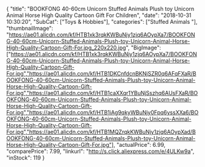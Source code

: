 {
	"title": "BOOKFONG 40-60cm Unicorn Stuffed Animals Plush toy Unicorn Animal Horse High Quality Cartoon Gift For Children",
	"date": "2018-10-31 10:30:20",
	"SubCat": ["Toys & Hobbies"],
	"categories": ["Stuffed Animals "],
	"thumbnailImage": "https://ae01.alicdn.com/kf/HTB1xk3rqkKWBuNjy1zjq6AOypXa7/BOOKFONG-40-60cm-Unicorn-Stuffed-Animals-Plush-toy-Unicorn-Animal-Horse-High-Quality-Cartoon-Gift-For.jpg_220x220.jpg",
	"BigImage": ["https://ae01.alicdn.com/kf/HTB1xk3rqkKWBuNjy1zjq6AOypXa7/BOOKFONG-40-60cm-Unicorn-Stuffed-Animals-Plush-toy-Unicorn-Animal-Horse-High-Quality-Cartoon-Gift-For.jpg","https://ae01.alicdn.com/kf/HTB1DKCnfdcnBKNjSZR0q6AFqFXaR/BOOKFONG-40-60cm-Unicorn-Stuffed-Animals-Plush-toy-Unicorn-Animal-Horse-High-Quality-Cartoon-Gift-For.jpg","https://ae01.alicdn.com/kf/HTB1caXXqr1YBuNjSszhq6AUsFXaR/BOOKFONG-40-60cm-Unicorn-Stuffed-Animals-Plush-toy-Unicorn-Animal-Horse-High-Quality-Cartoon-Gift-For.jpg","https://ae01.alicdn.com/kf/HTB1iAg9qkyWBuNjy0Fpq6yssXXa6/BOOKFONG-40-60cm-Unicorn-Stuffed-Animals-Plush-toy-Unicorn-Animal-Horse-High-Quality-Cartoon-Gift-For.jpg","https://ae01.alicdn.com/kf/HTB1MQZrqkKWBuNjy1zjq6AOypXad/BOOKFONG-40-60cm-Unicorn-Stuffed-Animals-Plush-toy-Unicorn-Animal-Horse-High-Quality-Cartoon-Gift-For.jpg"],
	"actualPrice": 6.99,
	"comparePrice": 7.99,
	"linkurl": "http://s.click.aliexpress.com/e/4ULKw9a",
	"inStock": 119
}
